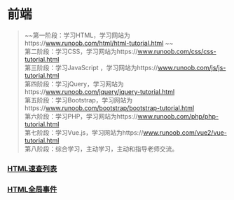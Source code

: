 # 前端  

>  ~~第一阶段：学习HTML，学习网站为https://www.runoob.com/html/html-tutorial.html  ~~  
  第二阶段：学习CSS，学习网站为https://www.runoob.com/css/css-tutorial.html  
  第三阶段：学习JavaScript ，学习网站为https://www.runoob.com/js/js-tutorial.html  
  第四阶段：学习jQuery，学习网站为https://www.runoob.com/jquery/jquery-tutorial.html  
  第五阶段：学习Bootstrap，学习网站为https://www.runoob.com/bootstrap/bootstrap-tutorial.html  
  第六阶段：学习PHP，学习网站为https://www.runoob.com/php/php-tutorial.html  
  第七阶段：学习Vue.js，学习网站为https://www.runoob.com/vue2/vue-tutorial.html  
  第八阶段：综合学习，主动学习，主动和指导老师交流。  

### [HTML速查列表](https://www.runoob.com/html/html-quicklist.html)  
### [HTML全局事件](https://www.runoob.com/tags/ref-eventattributes.html)  
